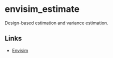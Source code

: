# envisim_estimate
Design-based estimation and variance estimation.

## Links
- [Envisim](https://envisim.se)

